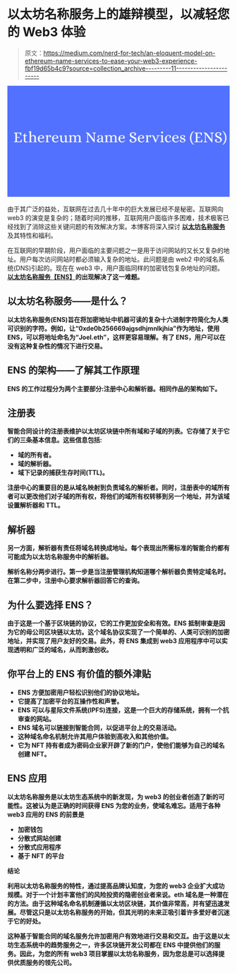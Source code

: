 # 以太坊名称服务上的雄辩模型，以减轻您的 Web3 体验

> 原文：<https://medium.com/nerd-for-tech/an-eloquent-model-on-ethereum-name-services-to-ease-your-web3-experience-fbf19d65b4c9?source=collection_archive---------11----------------------->

![](img/85197460c45a52ac0aba1a4209daba13.png)

由于其广泛的益处，互联网在过去几十年中的巨大发展已经不是秘密。互联网向 web3 的演变是复杂的；随着时间的推移，互联网用户面临许多困难，技术极客已经找到了消除这些关键问题的有效解决方案。本博客将深入探讨 [**以太坊名称服务**](https://www.infiniteblocktech.com/blog/ethereum-name-service/?utm_source=nerdfortech&utm_medium=guestblog&utm_campaign=dhanushkumar) 及其特性和福利。

在互联网的早期阶段，用户面临的主要问题之一是用于访问网站的又长又复杂的地址。用户每次访问网站时都必须输入复杂的地址。此问题是由 web2 中的域名系统(DNS)引起的。现在在 web3 中，用户面临同样的加密钱包复杂地址的问题。[**以太坊名称服务【ENS】**](https://www.infiniteblocktech.com/nft-development-services?utm_source=nerdfortech&utm_medium=guestblog&utm_campaign=dhanushkumar)**的出现解决了这一难题。**

## ****以太坊名称服务——是什么？****

**以太坊名称服务(ENS)旨在将加密地址中机器可读的复杂十六进制字符简化为人类可识别的字符。例如，让“0xde0b256669ajgsdhjmnlkjhia”作为地址，使用 ENS，可以将地址命名为“Joel.eth”，这样更容易理解。有了 ENS，用户可以在没有这种复杂性的情况下进行交易。**

## ****ENS 的架构——了解其工作原理****

**ENS 的工作过程分为两个主要部分:注册中心和解析器。相同作品的架构如下。**

## ****注册表****

**智能合同设计的注册表维护以太坊区块链中所有域和子域的列表。它存储了关于它们的三条基本信息。这些信息包括:**

*   **域的所有者。**
*   **域的解析器。**
*   **域下记录的捕获生存时间(TTL)。**

**注册中心的重要目的是从域名映射到负责域名的解析者。同时，注册表中的域所有者可以更改他们对子域的所有权，将他们的域所有权转移到另一个地址，并为该域设置解析器和 TTL。**

## ****解析器****

**另一方面，解析器有责任将域名转换成地址。每个表现出所需标准的智能合约都有可能成为以太坊名称服务中的解析器。**

**解析名称分两步进行。第一步是当注册管理机构知道哪个解析器负责特定域名时。在第二步中，注册中心要求解析器回答它的查询。**

## **为什么要选择 ENS？**

**由于这是一个基于区块链的协议，它的工作更加安全和有效。ENS 抵制审查是因为它的母公司区块链以太坊。这个域名协议实现了一个简单的、人类可识别的加密地址，并实现了用户友好的交易。此外，将 ENS 集成到 web3 应用程序中可以实现透明和广泛的域名，从而刺激创收。**

## ****你平台上的 ENS 有价值的额外津贴****

*   **ENS 方便加密用户轻松识别他们的协议地址。**
*   **它提高了加密平台的互操作性和声誉。**
*   **ENS 可以与星际文件系统(IPFS)连接，这是一个巨大的存储系统，拥有一个抗审查的网站。**
*   **ENS 域名可以链接到智能合同，以促进平台上的交易活动。**
*   **这种域名命名机制允许其用户体验到高收入和其他价值。**
*   **它为 NFT 持有者成为密码企业家开辟了新的门户，使他们能够为自己的域名创建 NFT。**

## ****ENS 应用****

**以太坊名称服务是以太坊生态系统中的新发现，为 web3 的创业者创造了新的可能性。这被认为是正确的时间获得 ENS 为您的业务，使域名难忘。适用于各种 web3 应用的 ENS 的前景是**

*   **加密钱包**
*   **分散式网站创建**
*   **分散式应用程序**
*   **基于 NFT 的平台**

****结论****

**利用以太坊名称服务的特性，通过提高品牌认知度，为您的 web3 企业扩大成功规模。对于一个计划丰富他们的风险投资的隐密创业者来说。eth 域名是一种潜在的方法。由于这种域名命名机制遵循以太坊区块链，其价值非常高，并有望迅速发展。尽管这只是以太坊名称服务的开始，但其光明的未来正吸引着许多爱好者沉迷于它的好处。**

**这种基于智能合同的域名服务允许加密用户有效地进行交易和交互。由于这是以太坊生态系统中的趋势服务之一，许多区块链开发公司都在 ENS 中提供他们的服务。因此，为您的所有 web3 项目掌握以太坊名称服务，因为您总是可以选择提供优质服务的领先公司。**